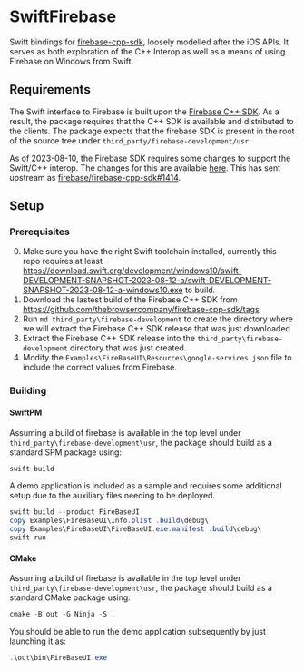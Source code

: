 # SwiftFirebase

Swift bindings for [firebase-cpp-sdk](https://github.com/firebase/firebase-cpp-sdk), loosely modelled after the iOS APIs.  It serves as both exploration of the C++ Interop as well as a means of using Firebase on Windows from Swift.

## Requirements

The Swift interface to Firebase is built upon the [Firebase C++ SDK](https://github.com/firebase/firebase-cpp-sdk).  As a result, the package requires that the C++ SDK is available and distributed to the clients.  The package expects that the firebase SDK is present in the root of the source tree under `third_party/firebase-development/usr`.

As of 2023-08-10, the Firebase SDK requires some changes to support the Swift/C++ interop.  The changes for this are available [here](patches/0001-Add-a-couple-of-workarounds-for-Swift-on-Windows.patch).  This has sent upstream as [firebase/firebase-cpp-sdk#1414](https://github.com/firebase/firebase-cpp-sdk/pull/1414).

## Setup

### Prerequisites

0. Make sure you have the right Swift toolchain installed, currently this repo requires at least https://download.swift.org/development/windows10/swift-DEVELOPMENT-SNAPSHOT-2023-08-12-a/swift-DEVELOPMENT-SNAPSHOT-2023-08-12-a-windows10.exe to build.
1. Download the lastest build of the Firebase C++ SDK from https://github.com/thebrowsercompany/firebase-cpp-sdk/tags
2. Run `md third_party\firebase-development` to create the directory where we will extract the Firebase C++ SDK release that was just downloaded
3. Extract the Firebase C++ SDK release into the `third_party\firebase-development` directory that was just created.
4. Modify the `Examples\FireBaseUI\Resources\google-services.json` file to include the correct values from Firebase.

### Building

#### SwiftPM

Assuming a build of firebase is available in the top level under `third_party\firebase-development\usr`, the package should build as a standard SPM package using:
```powershell
swift build
```

A demo application is included as a sample and requires some additional setup due to the auxiliary files needing to be deployed.
```powershell
swift build --product FireBaseUI
copy Examples\FireBaseUI\Info.plist .build\debug\
copy Examples\FireBaseUI\FireBaseUI.exe.manifest .build\debug\
swift run
```

#### CMake

Assuming a build of firebase is available in the top level under `third_party\firebase-development\usr`, the package should build as a standard CMake package using:
```powershell
cmake -B out -G Ninja -S .
```

You should be able to run the demo application subsequently by just launching it as:
```powershell
.\out\bin\FireBaseUI.exe
```
